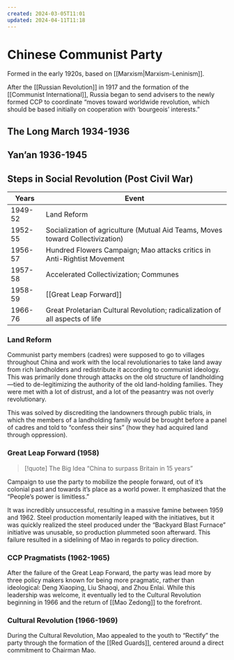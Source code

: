 ```yaml
---
created: 2024-03-05T11:01
updated: 2024-04-11T11:18
---
```


# Chinese Communist Party

Formed in the early 1920s, based on [[Marxism|Marxism-Leninism]].

After the [[Russian Revolution]] in 1917 and the formation of the [[Communist International]], Russia began to send advisers to the newly formed CCP to coordinate “moves toward worldwide revolution, which should be based initially on cooperation with ‘bourgeois’ interests.”

## The Long March 1934-1936

## Yan’an 1936-1945

## Steps in Social Revolution (Post Civil War)

| Years   | Event                                                                          |
| ------- | ------------------------------------------------------------------------------ |
| 1949-52 | Land Reform                                                                    |
| 1952-55 | Socialization of agriculture (Mutual Aid Teams, Moves toward Collectivization) |
| 1956-57 | Hundred Flowers Campaign; Mao attacks critics in Anti-Rightist Movement        |
| 1957-58 | Accelerated Collectivization; Communes                                         |
| 1958-59 | [[Great Leap Forward]]                                                         |
| 1966-76 | Great Proletarian Cultural Revolution; radicalization of all aspects of life   |

### Land Reform

Communist party members (cadres) were supposed to go to villages throughout China and work with the local revolutionaries to take land away from rich landholders and redistribute it according to communist ideology. This was primarily done through attacks on the old structure of landholding—tied to de-legitimizing the authority of the old land-holding families. They were met with a lot of distrust, and a lot of the peasantry was not overly revolutionary.

This was solved by discrediting the landowners through public trials, in which the members of a landholding family would be brought before a panel of cadres and told to “confess their sins” (how they had acquired land through oppression).

### Great Leap Forward (1958)

> [!quote] The Big Idea
> “China to surpass Britain in 15 years”

Campaign to use the party to mobilize the people forward, out of it’s colonial past and towards it’s place as a world power. It emphasized that the “People’s power is limitless.”

It was incredibly unsuccessful, resulting in a massive famine between 1959 and 1962. Steel production momentarily leaped with the initiatives, but it was quickly realized the steel produced under the “Backyard Blast Furnace” initiative was unusable, so production plummeted soon afterward. This failure resulted in a sidelining of Mao in regards to policy direction.

### CCP Pragmatists (1962-1965)

After the failure of the Great Leap Forward, the party was lead more by three policy makers known for being more pragmatic, rather than ideological: Deng Xiaoping, Liu Shaoqi, and Zhou Enlai. While this leadership was welcome, it eventually led to the Cultural Revolution beginning in 1966 and the return of [[Mao Zedong]] to the forefront.

### Cultural Revolution (1966-1969)

During the Cultural Revolution, Mao appealed to the youth to “Rectify” the party through the formation of the [[Red Guards]], centered around a direct commitment to Chairman Mao.
